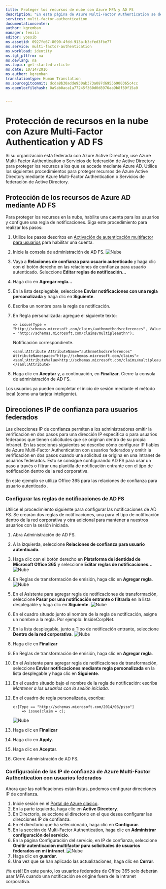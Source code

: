 ```yaml
---
title: Proteger los recursos de nube con Azure MFA y AD FS
description: "En esta página de Azure Multi-Factor Authentication se describe cómo empezar a trabajar con Azure MFA y AD FS 2.0 en la nube."
services: multi-factor-authentication
documentationcenter: 
author: kgremban
manager: femila
editor: yossib
ms.assetid: 0927fc67-8090-4fdd-913a-b3cfed3fbe77
ms.service: multi-factor-authentication
ms.workload: identity
ms.tgt_pltfrm: na
ms.devlang: na
ms.topic: get-started-article
ms.date: 10/14/2016
ms.author: kgremban
translationtype: Human Translation
ms.sourcegitcommit: dcda8b30adde930ab373a087d6955b900365c4cc
ms.openlocfilehash: 0a9ab0aca1a77245f360d0d8976aa9b8f59f15a0


---
```

# <a name="securing-cloud-resources-with-azure-multi-factor-authentication-and-ad-fs"></a>Protección de recursos en la nube con Azure Multi-Factor Authentication y AD FS
Si su organización está federada con Azure Active Directory, use Azure Multi-Factor Authentication o Servicios de federación de Active Directory para proteger los recursos a los que se accede mediante Azure AD. Utilice los siguientes procedimientos para proteger recursos de Azure Active Directory mediante Azure Multi-Factor Authentication o Servicios de federación de Active Directory.

## <a name="secure-azure-ad-resources-using-ad-fs"></a>Protección de los recursos de Azure AD mediante AD FS
Para proteger los recursos en la nube, habilite una cuenta para los usuarios y configure una regla de notificaciones. Siga este procedimiento para realizar los pasos:

1. Utilice los pasos descritos en [Activación de autenticación multifactor para usuarios](multi-factor-authentication-get-started-cloud.md#turn-on-two-step-verification-for-users) para habilitar una cuenta.
2. Inicie la consola de administración de AD FS.
   ![Nube](./media/multi-factor-authentication-get-started-adfs-cloud/adfs1.png)
3. Vaya a **Relaciones de confianza para usuario autenticado** y haga clic con el botón derecho en las relaciones de confianza para usuario autenticado. Seleccione **Editar reglas de notificación...**
4. Haga clic en **Agregar regla...**
5. En la lista desplegable, seleccione **Enviar notificaciones con una regla personalizada** y haga clic en **Siguiente**.
6. Escriba un nombre para la regla de notificación.
7. En Regla personalizada: agregue el siguiente texto:

    ```
    => issue(Type = "http://schemas.microsoft.com/claims/authnmethodsreferences", Value = "http://schemas.microsoft.com/claims/multipleauthn");
    ```

    Notificación correspondiente.

    ```
    <saml:Attribute AttributeName="authnmethodsreferences" AttributeNamespace="http://schemas.microsoft.com/claims">
    <saml:AttributeValue>http://schemas.microsoft.com/claims/multipleauthn</saml:AttributeValue>
    </saml:Attribute>
    ```
8. Haga clic en **Aceptar** y, a continuación, en **Finalizar**. Cierre la consola de administración de AD FS.

Los usuarios ya pueden completar el inicio de sesión mediante el método local (como una tarjeta inteligente).

## <a name="trusted-ips-for-federated-users"></a>Direcciones IP de confianza para usuarios federados
Las direcciones IP de confianza permiten a los administradores omitir la verificación en dos pasos para una dirección IP específica o para usuarios federados que tienen solicitudes que se originan dentro de su propia intranet. En las secciones siguientes se describe cómo configurar IP fiables de Azure Multi-Factor Authentication con usuarios federados y omitir la verificación en dos pasos cuando una solicitud se origina en una intranet de usuarios federados. Esto se consigue configurando AD FS para usar un paso a través o filtrar una plantilla de notificación entrante con el tipo de notificación dentro de la red corporativa.

En este ejemplo se utiliza Office 365 para las relaciones de confianza para usuario autenticado .

### <a name="configure-the-ad-fs-claims-rules"></a>Configurar las reglas de notificaciones de AD FS
Utilice el procedimiento siguiente para configurar las notificaciones de AD FS. Se crearán dos reglas de notificaciones, una para el tipo de notificación dentro de la red corporativa y otra adicional para mantener a nuestros usuarios con la sesión iniciada.

1. Abra Administración de AD FS.
2. A la izquierda, seleccione **Relaciones de confianza para usuario autenticado**.
3. Haga clic con el botón derecho en **Plataforma de identidad de Microsoft Office 365** y seleccione **Editar reglas de notificaciones…**
   ![Nube](./media/multi-factor-authentication-get-started-adfs-cloud/trustedip1.png)
4. En Reglas de transformación de emisión, haga clic en **Agregar regla**.
   ![Nube](./media/multi-factor-authentication-get-started-adfs-cloud/trustedip2.png)
5. En el Asistente para agregar regla de notificaciones de transformación, seleccione **Pasar por una notificación entrante o filtrarla** en la lista desplegable y haga clic en **Siguiente**.
   ![Nube](./media/multi-factor-authentication-get-started-adfs-cloud/trustedip3.png)
6. En el cuadro situado junto al nombre de la regla de notificación, asigne un nombre a la regla. Por ejemplo: InsideCorpNet.
7. En la lista desplegable, junto a Tipo de notificación entrante, seleccione **Dentro de la red corporativa**.
   ![Nube](./media/multi-factor-authentication-get-started-adfs-cloud/trustedip4.png)
8. Haga clic en **Finalizar**
9. En Reglas de transformación de emisión, haga clic en **Agregar regla**.
10. En el Asistente para agregar regla de notificaciones de transformación, seleccione **Enviar notificaciones mediante regla personalizada** en la lista desplegable y haga clic en **Siguiente**.
11. En el cuadro situado bajo el nombre de la regla de notificación: escriba *Mantener a los usuarios con la sesión iniciada*.
12. En el cuadro de regla personalizada, escriba:

        c:[Type == "http://schemas.microsoft.com/2014/03/psso"]
            => issue(claim = c);
    ![Nube](./media/multi-factor-authentication-get-started-adfs-cloud/trustedip5.png)
13. Haga clic en **Finalizar**
14. Haga clic en **Apply**.
15. Haga clic en **Aceptar**.
16. Cierre Administración de AD FS.

### <a name="configure-azure-multi-factor-authentication-trusted-ips-with-federated-users"></a>Configuración de las IP de confianza de Azure Multi-Factor Authentication con usuarios federados
Ahora que las notificaciones están listas, podemos configurar direcciones IP de confianza.

1. Inicie sesión en el [Portal de Azure clásico](https://manage.windowsazure.com).
2. En la parte izquierda, haga clic en **Active Directory**.
3. En Directorio, seleccione el directorio en el que desea configurar las direcciones IP de confianza.
4. En el directorio que ha seleccionado, haga clic en **Configurar**.
5. En la sección de Multi-Factor Authentication, haga clic en **Administrar configuración del servicio**.
6. En la página Configuración del servicio, en IP de confianza, seleccione **Omitir autenticación multifactor para solicitudes de usuarios federados en mi intranet**.
   ![Nube](./media/multi-factor-authentication-get-started-adfs-cloud/trustedip6.png)
7. Haga clic en **guardar**.
8. Una vez que se han aplicado las actualizaciones, haga clic en **Cerrar**.

¡Ya está! En este punto, los usuarios federados de Office 365 solo deberán usar MFA cuando una notificación se origine fuera de la intranet corporativa.



<!--HONumber=Dec16_HO2-->



